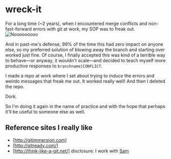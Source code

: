 wreck-it
========

For a long time (~2 years), when I encountered merge conflicts and non-fast-forward errors with git at work, my SOP was to freak out.
![Nooooooooo](http://31.media.tumblr.com/8f7dd48d0dc4b3003a0e2b866ccd84f8/tumblr_mk66o4f5Aw1r1thdeo1_500.gif)

And in past-me's defense, 99% of the time this had zero impact on anyone else, so my preferred solution of blowing away the branch and starting over worked just fine. Of course, I finally accepted this was kind of a terrible way to behave—or anyway, it wouldn't scale—and decided to teach myself more productive responses to  `branchname|CONFLICT`. 

I made a repo at work where I set about trying to _induce_ the errors and weirdo messages that freak me out. It worked really well! And then I deleted the repo. 

Dork. 

So I'm doing it again in the name of practice and with the hope that perhaps it'll be useful to someone else as well. 

## Reference sites I really like

* [http://gitimmersion.com]
* [http://gitready.com/]
* [http://think-like-a-git.net/] disclosure: I work with [Sam](http://twitter.com/geeksam)